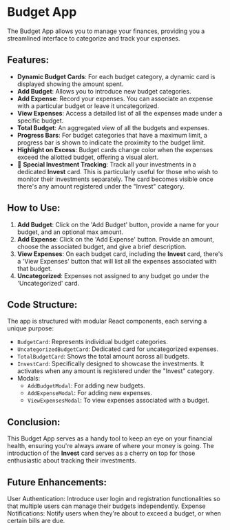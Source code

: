 # Budget App

The Budget App allows you to manage your finances, providing you a streamlined interface to categorize and track your expenses.

## Features:

- **Dynamic Budget Cards**: For each budget category, a dynamic card is displayed showing the amount spent.
- **Add Budget**: Allows you to introduce new budget categories.
- **Add Expense**: Record your expenses. You can associate an expense with a particular budget or leave it uncategorized.
- **View Expenses**: Access a detailed list of all the expenses made under a specific budget.
- **Total Budget**: An aggregated view of all the budgets and expenses.
- **Progress Bars**: For budget categories that have a maximum limit, a progress bar is shown to indicate the proximity to the budget limit.
- **Highlight on Excess**: Budget cards change color when the expenses exceed the allotted budget, offering a visual alert.
- 🌟 **Special Investment Tracking**: Track all your investments in a dedicated **Invest** card. This is particularly useful for those who wish to monitor their investments separately. The card becomes visible once there's any amount registered under the "Invest" category.

## How to Use:

1. **Add Budget**: Click on the 'Add Budget' button, provide a name for your budget, and an optional max amount.
2. **Add Expense**: Click on the 'Add Expense' button. Provide an amount, choose the associated budget, and give a brief description.
3. **View Expenses**: On each budget card, including the **Invest** card, there's a 'View Expenses' button that will list all the expenses associated with that budget.
4. **Uncategorized**: Expenses not assigned to any budget go under the 'Uncategorized' card.

## Code Structure:

The app is structured with modular React components, each serving a unique purpose:

- `BudgetCard`: Represents individual budget categories.
- `UncategorizedBudgetCard`: Dedicated card for uncategorized expenses.
- `TotalBudgetCard`: Shows the total amount across all budgets.
- `InvestCard`: Specifically designed to showcase the investments. It activates when any amount is registered under the "Invest" category.
- Modals:
  - `AddBudgetModal`: For adding new budgets.
  - `AddExpenseModal`: For adding new expenses.
  - `ViewExpensesModal`: To view expenses associated with a budget.

## Conclusion:

This Budget App serves as a handy tool to keep an eye on your financial health, ensuring you're always aware of where your money is going. The introduction of the **Invest** card serves as a cherry on top for those enthusiastic about tracking their investments.

## Future Enhancements:

User Authentication: Introduce user login and registration functionalities so that multiple users can manage their budgets independently.
Expense Notifications: Notify users when they're about to exceed a budget, or when certain bills are due.

